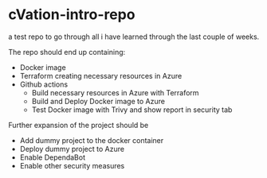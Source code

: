 # cVation-intro-repo 
a test repo to go through all i have learned through the last couple of weeks. 

The repo should end up containing: 
- Docker image 
- Terraform creating necessary resources in Azure 
- Github actions 
  - Build necessary resources in Azure with Terraform 
  - Build and Deploy Docker image to Azure 
  - Test Docker image with Trivy and show report in security tab 

Further expansion of the project should be 
- Add dummy project to the docker container 
- Deploy dummy project to Azure 
- Enable DependaBot 
- Enable other security measures 
